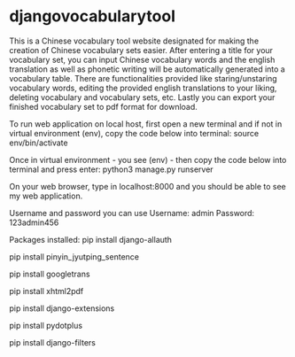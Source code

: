 # djangovocabularytool
This is a Chinese vocabulary tool website designated for making the creation of Chinese vocabulary sets easier. After entering a title for your vocabulary set, you can input Chinese vocabulary words and the english translation as well as phonetic writing will be automatically generated into a vocabulary table. There are  functionalities provided like staring/unstaring vocabulary words, editing the provided english translations to your liking, deleting vocabulary and vocabulary sets, etc. Lastly you can export your finished vocabulary set to pdf format for download.

To run web application on local host, first open a new terminal and if not in virtual environment (env), copy the code below into terminal:
source env/bin/activate

Once in virtual environment - you see (env) - then copy the code below into terminal and press enter:
python3 manage.py runserver

On your web browser, type in localhost:8000 and you should be able to see my web application.

Username and password you can use
Username: admin
Password: 123admin456

Packages installed:
pip install django-allauth

pip install pinyin_jyutping_sentence

pip install googletrans

pip install xhtml2pdf

pip install django-extensions

pip install pydotplus

pip install django-filters
